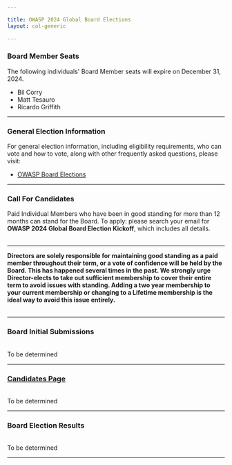 ```yaml
---

title: OWASP 2024 Global Board Elections
layout: col-generic

---
```


<style>
  table th, table td, table tr {
    padding: 15 px;
    border: none;
}
</style>

### Board Member Seats

The following individuals' Board Member seats will expire on December 31, 2024.

- Bil Corry
- Matt Tesauro
- Ricardo Griffith 

----

### General Election Information

For general election information, including eligibility requirements, who can vote and how to vote, along with other frequently
asked questions, please visit:

- [OWASP Board Elections](/www-board/elections)

----

### Call For Candidates

Paid Individual Members who have been in good standing for more than 12 months can stand for the Board. To apply: please search your email for **OWASP 2024 Global Board Election Kickoff**, which includes all details.
<br>
<br>

----

**Directors are solely responsible for maintaining good standing as a paid member throughout their term, or a vote of confidence will be held by the Board. This has happened several times in the past. We strongly urge Director-elects to take out sufficient membership to cover their entire term to avoid issues with standing. Adding a two year membership to your current membership or changing to a Lifetime membership is the ideal way to avoid this issue entirely.**
<br>
<br>

----

### Board Initial Submissions ###

<br>To be determined 
<br>

----

### [Candidates Page](https://owasp.org/www-board-candidates/) ###

<br>To be determined 
<br>

----

### Board Election Results ###

<br>To be determined
<br>

----
